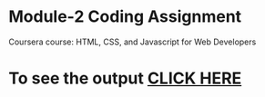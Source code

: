 

# Module-2 Coding Assignment

Coursera course: HTML, CSS, and Javascript for Web Developers

# To see the output [CLICK HERE](https://rawcdn.githack.com/patil98priyanka/HTML-CSS-JAVASCRIPT/7fbc295c7e46aeec680c0412935fba86fe17c16d/Assignments/Module_2/index.html)

